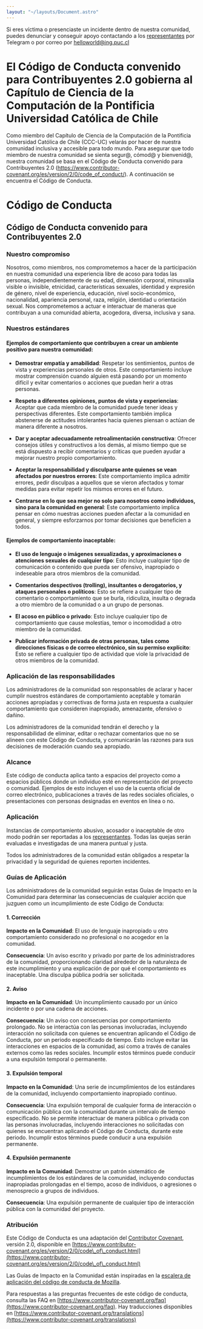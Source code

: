 ```yaml
---
layout: "~/layouts/Document.astro"
---
```


Si eres víctima o presenciaste un incidente dentro de
nuestra comunidad, puedes denunciar y conseguir apoyo
contactando a los <a href="/representantes">representantes</a>
por Telegram o por correo por helloworld@ing.puc.cl

# El Código de Conducta convenido para Contribuyentes 2.0 gobierna al Capítulo de Ciencia de la Computación de la Pontificia Universidad Católica de Chile
Como miembro del Capítulo de Ciencia de la Computación de la Pontificia Universidad Católica de Chile (CCC-UC) velarás por hacer de nuestra comunidad inclusiva y accesible para todo mundo. Para asegurar que todo miembro de nuestra comunidad se sienta segur@, cómod@ y bienvenid@, nuestra comunidad se basa en el Código de Conducta convenido para Contribuyentes 2.0 (https://www.contributor-covenant.org/es/version/2/0/code_of_conduct/). A continuación se encuentra el Código de Conducta.

# Código de Conducta

## Código de Conducta convenido para Contribuyentes 2.0

### Nuestro compromiso
Nosotros, como miembros, nos comprometemos a hacer de la participación en nuestra comunidad una experiencia libre de acoso para todas las personas, independientemente de su edad, dimensión corporal, minusvalía visible o invisible, etnicidad, características sexuales, identidad y expresión de género, nivel de experiencia, educación, nivel socio-económico, nacionalidad, apariencia personal, raza, religión, identidad u orientación sexual.
Nos comprometemos a actuar e interactuar de maneras que contribuyan a una comunidad abierta, acogedora, diversa, inclusiva y sana.

### Nuestros estándares

#### Ejemplos de comportamiento que contribuyen a crear un ambiente positivo para nuestra comunidad:

- **Demostrar empatía y amabilidad**: Respetar los sentimientos, puntos de vista y experiencias personales de otros. Este comportamiento incluye mostrar comprensión cuando alguien está pasando por un momento difícil y evitar comentarios o acciones que puedan herir a otras personas.

- **Respeto a diferentes opiniones, puntos de vista y experiencias**: Aceptar que cada miembro de la comunidad puede tener ideas y perspectivas diferentes. Este comportamiento también implica abstenerse de actitudes intolerantes hacia quienes piensan o actúan de manera diferente a nosotros.

- **Dar y aceptar adecuadamente retroalimentación constructiva**: Ofrecer consejos útiles y constructivos a los demás, al mismo tiempo que se está dispuesto a recibir comentarios y críticas que pueden ayudar a mejorar nuestro propio comportamiento.

- **Aceptar la responsabilidad y disculparse ante quienes se vean afectados por nuestros errores**: Este comportamiento implica admitir errores, pedir disculpas a aquellos que se vieron afectados y tomar medidas para evitar repetir los mismos errores en el futuro.

- **Centrarse en lo que sea mejor no solo para nosotros como individuos, sino para la comunidad en general**: Este comportamiento implica pensar en cómo nuestras acciones pueden afectar a la comunidad en general, y siempre esforzarnos por tomar decisiones que beneficien a todos.

#### Ejemplos de comportamiento inaceptable:

- **El uso de lenguaje o imágenes sexualizadas, y aproximaciones o atenciones sexuales de cualquier tipo**: Esto incluye cualquier tipo de comunicación o contenido que pueda ser ofensivo, inapropiado o indeseable para otros miembros de la comunidad.

- **Comentarios despectivos (trolling), insultantes o derogatorios, y ataques personales o políticos**: Esto se refiere a cualquier tipo de comentario o comportamiento que se burla, ridiculiza, insulta o degrada a otro miembro de la comunidad o a un grupo de personas.

- **El acoso en público o privado**: Esto incluye cualquier tipo de comportamiento que cause molestias, temor o incomodidad a otro miembro de la comunidad.

- **Publicar información privada de otras personas, tales como direcciones físicas o de correo electrónico, sin su permiso explícito**: Esto se refiere a cualquier tipo de actividad que viole la privacidad de otros miembros de la comunidad.

### Aplicación de las responsabilidades

Los administradores de la comunidad son responsables de aclarar y hacer cumplir nuestros estándares de comportamiento aceptable y tomarán acciones apropiadas y correctivas de forma justa en respuesta a cualquier comportamiento que consideren inapropiado, amenazante, ofensivo o dañino.

Los administradores de la comunidad tendrán el derecho y la responsabilidad de eliminar, editar o rechazar comentarios que no se alineen con este Código de Conducta, y comunicarán las razones para sus decisiones de moderación cuando sea apropiado.

### Alcance

Este código de conducta aplica tanto a espacios del proyecto como a espacios públicos donde un individuo esté en representación del proyecto o comunidad. Ejemplos de esto incluyen el uso de la cuenta oficial de correo electrónico, publicaciones a través de las redes sociales oficiales, o presentaciones con personas designadas en eventos en línea o no.

### Aplicación

Instancias de comportamiento abusivo, acosador o inaceptable de otro modo podrán ser reportadas a los <a href="/representantes">representantes</a>. Todas las quejas serán evaluadas e investigadas de una manera puntual y justa.

Todos los administradores de la comunidad están obligados a respetar la privacidad y la seguridad de quienes reporten incidentes.

### Guías de Aplicación

Los administradores de la comunidad seguirán estas Guías de Impacto en la Comunidad para determinar las consecuencias de cualquier acción que juzguen como un incumplimiento de este Código de Conducta:

#### 1. Corrección

**Impacto en la Comunidad**: El uso de lenguaje inapropiado u otro comportamiento considerado no profesional o no acogedor en la comunidad.

**Consecuencia**: Un aviso escrito y privado por parte de los administradores de la comunidad, proporcionando claridad alrededor de la naturaleza de este incumplimiento y una explicación de por qué el comportamiento es inaceptable. Una disculpa pública podría ser solicitada.

#### 2. Aviso

**Impacto en la Comunidad**: Un incumplimiento causado por un único incidente o por una cadena de acciones.

**Consecuencia**: Un aviso con consecuencias por comportamiento prolongado. No se interactúa con las personas involucradas, incluyendo interacción no solicitada con quienes se encuentran aplicando el Código de Conducta, por un periodo especificado de tiempo. Esto incluye evitar las interacciones en espacios de la comunidad, así como a través de canales externos como las redes sociales. Incumplir estos términos puede conducir a una expulsión temporal o permanente.

#### 3. Expulsión temporal

**Impacto en la Comunidad**: Una serie de incumplimientos de los estándares de la comunidad, incluyendo comportamiento inapropiado continuo.

**Consecuencia**: Una expulsión temporal de cualquier forma de interacción o comunicación pública con la comunidad durante un intervalo de tiempo especificado. No se permite interactuar de manera pública o privada con las personas involucradas, incluyendo interacciones no solicitadas con quienes se encuentran aplicando el Código de Conducta, durante este periodo. Incumplir estos términos puede conducir a una expulsión permanente.

#### 4. Expulsión permanente

**Impacto en la Comunidad**: Demostrar un patrón sistemático de incumplimientos de los estándares de la comunidad, incluyendo conductas inapropiadas prolongadas en el tiempo, acoso de individuos, o agresiones o menosprecio a grupos de individuos.

**Consecuencia**: Una expulsión permanente de cualquier tipo de interacción pública con la comunidad del proyecto.

### Atribución

Este Código de Conducta es una adaptación del [Contributor Covenant](https://www.contributor-covenant.org), versión 2.0, disponible en [https://www.contributor-covenant.org/es/version/2/0/code\_of\_conduct.html](https://www.contributor-covenant.org/es/version/2/0/code\_of\_conduct.html)

Las Guías de Impacto en la Comunidad están inspiradas en la [escalera de aplicación del código de conducta de Mozilla](https://github.com/mozilla/diversity).

Para respuestas a las preguntas frecuentes de este código de conducta, consulta las FAQ en [https://www.contributor-covenant.org/faq](https://www.contributor-covenant.org/faq). Hay traducciones disponibles en [https://www.contributor-covenant.org/translations](https://www.contributor-covenant.org/translations)
